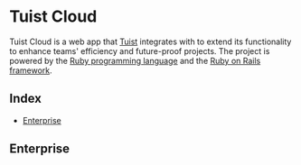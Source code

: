 # Tuist Cloud

Tuist Cloud is a web app that [Tuist](https://tuist.io) integrates with to extend its functionality to enhance teams' efficiency and future-proof projects. The project is powered by the [Ruby programming language](https://www.ruby-lang.org/en/) and the [Ruby on Rails framework](https://rubyonrails.org/).

## Index

- [Enterprise](#enterprise)

## Enterprise

